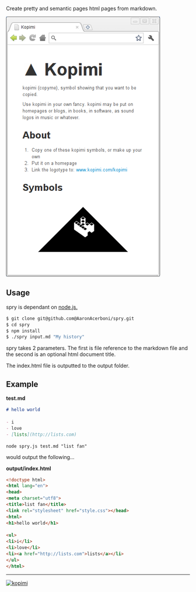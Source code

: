 Create pretty and semantic pages html pages from markdown.

!['A sample page. See sample/kopimi.md'](https://github.com/AaronAcerboni/spry/raw/master/sample/sample.png "A sample page. See sample/kopimi.md")

## Usage

spry is dependant on [node.js.](http://nodejs.org)

```bash
$ git clone git@github.com@AaronAcerboni/spry.git
$ cd spry
$ npm install
$ ./spry input.md "My history"
```

spry takes 2 parameters. The first is file reference to the markdown file and 
the second is an optional html document title.

The index.html file is outputted to the output folder.

## Example

**test.md**

```Markdown
# hello world

- i
- love
- [lists](http://lists.com)
```

`node spry.js test.md "list fan"`

would output the following...

**output/index.html**

```HTML
<!doctype html> 
<html lang="en"> 
<head> 
<meta charset="utf8"> 
<title>list fan</title> 
<link rel="stylesheet" href="style.css"></head> 
<html> 
<h1>hello world</h1> 
 
<ul> 
<li>i</li> 
<li>love</li> 
<li><a href="http://lists.com">lists</a></li> 
</ul> 
</html>
```

- - -
[![kopimi][1]][2]

  [1]: https://github.com/AaronAcerboni/aaronacerboni.github.com/blob/master/kopimi_mini_black.gif?raw=true
  [2]: http://kopimi.com/kopimi/
